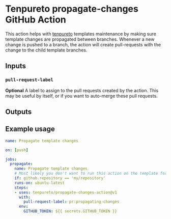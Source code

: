 # Tenpureto propagate-changes GitHub Action

This action helps with [tenpureto](https://tenpureto.org/) templates maintenance by making sure template changes are propagated between branches.
Whenever a new change is pushed to a branch, the action will create pull-requests with the change to the child template branches.

## Inputs

### `pull-request-label`

**Optional** A label to assign to the pull requests created by the action. This may be useful by itself, or if you want to auto-merge these pull requests.

## Outputs

## Example usage

```yaml
name: Propagate template changes

on: [push]

jobs:
  propagate:
    name: Propagate template changes
    # Most likely you don't want to run this action on the template forks
    if: github.repository == 'my/repository'
    runs-on: ubuntu-latest
    steps:
    - uses: tenpureto/propagate-changes-action@v1
      with:
        pull-request-label: pr:propagating-changes
      env:
        GITHUB_TOKEN: ${{ secrets.GITHUB_TOKEN }}
```
